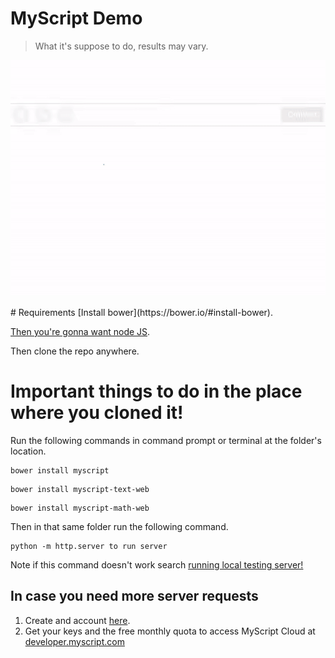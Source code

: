 # MyScript Demo
> What it's suppose to do, results may vary.
<p align="center">
  <img src="preview.gif">
</p>
# Requirements
[Install bower](https://bower.io/#install-bower).

[Then you're gonna want node JS](https://nodejs.org/en/).

Then clone the repo anywhere.

# Important things to do in the place where you cloned it!
Run the following commands in command prompt or terminal at the folder's location.
```shell
bower install myscript
```
```shell
bower install myscript-text-web
```
```shell
bower install myscript-math-web
```

Then in that same folder run the following command.
```shell
python -m http.server to run server
```
Note if this command doesn't work search [running local testing server!](https://developer.mozilla.org/en-US/docs/Learn/Common_questions/set_up_a_local_testing_server)

## In case you need more server requests
1. Create and account [here](https://dev.myscript.com/).
2. Get your keys and the free monthly quota to access MyScript Cloud at [developer.myscript.com](https://developer.myscript.com)

